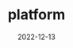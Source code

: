 ---
title: "platform"
date: 2022-12-13
draft: false
repository: github.com/funccloud/platform
godoc: pkg.go.dev/go.funccloud.dev/platform
tags: [package]
---